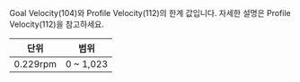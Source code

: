 
Goal Velocity(104)와 Profile Velocity(112)의 한계 값입니다. 자세한 설명은 Profile Velocity(112)을 참고하세요.

|단위|범위|
| :---: | :---: |
|0.229rpm|0 ~ 1,023|
